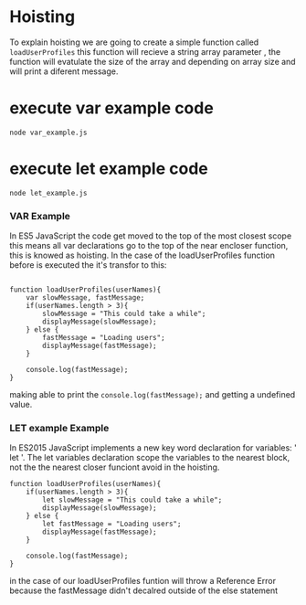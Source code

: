 Hoisting
========

To explain hoisting we are going to create a simple function called ` loadUserProfiles ` this function will recieve a string array parameter , the function will evatulate the size of the array and depending on array size and will print a diferent message.

# execute var example code
```
node var_example.js

```

# execute let example code
```
node let_example.js

```

### VAR Example

In ES5 JavaScript the code get moved to the top of the most closest scope this means all var declarations go to the top of the near encloser function, this is knowed as hoisting. In the case of the loadUserProfiles function before is executed the it's transfor to this:

```

function loadUserProfiles(userNames){
    var slowMessage, fastMessage;
    if(userNames.length > 3){
        slowMessage = "This could take a while";
        displayMessage(slowMessage);
    } else {
        fastMessage = "Loading users";
        displayMessage(fastMessage);
    }

    console.log(fastMessage);
}

```

making able to print the ` console.log(fastMessage); ` and getting a undefined value.

### LET example Example

In ES2015 JavaScript implements a new key word declaration for variables: ' let '. The let variables declaration scope the variables to the nearest block, not the the nearest  closer funciont avoid in the hoisting.

```
function loadUserProfiles(userNames){
    if(userNames.length > 3){
        let slowMessage = "This could take a while";
        displayMessage(slowMessage);
    } else {
        let fastMessage = "Loading users";
        displayMessage(fastMessage);
    }

    console.log(fastMessage);
}
```

in the case of our loadUserProfiles funtion will throw a Reference Error because the fastMessage didn't decalred outside of the else statement
